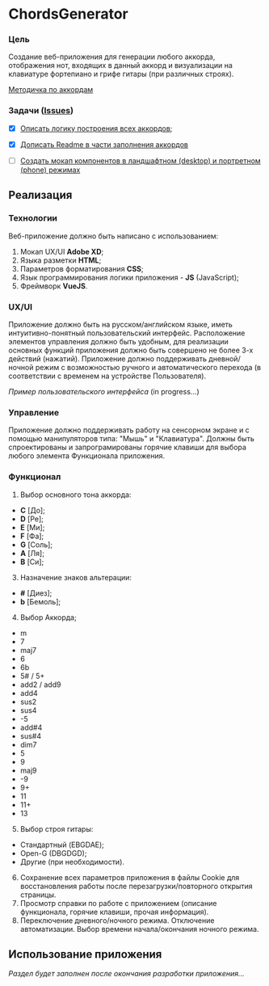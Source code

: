 # ChordsGenerator

### Цель
Создание веб-приложения для генерации любого аккорда, отображения нот, входящих в данный аккорд и визуализации на клавиатуре фортепиано и грифе гитары (при различных строях).

[Методичка по аккордам](https://github.com/MaxMukovin/ChordsGenerator/blob/main/Methodology.md)

### Задачи ([Issues](https://github.com/MaxMukovin/ChordsGenerator/issues))

- [x] [Описать логику построения всех аккордов](https://github.com/MaxMukovin/ChordsGenerator/issues/2);
- [x] [Дописать Readme в части заполнения аккордов](https://github.com/MaxMukovin/ChordsGenerator/issues/1)
- [ ] [Создать мокап компонентов в ландшафтном (desktop) и портретном (phone) режимах](https://github.com/MaxMukovin/ChordsGenerator/issues/3)


## Реализация
### Технологии
Веб-приложение должно быть написано с использованием:
1. Мокап UX/UI **Adobe XD**;
2. Языка разметки **HTML**;
3. Параметров форматирования **CSS**;
4. Язык программирования логики приложения - **JS** (JavaScript);
5. Фреймворк **VueJS**.
### UX/UI
Приложение должно быть на русском/английском языке, иметь интуитивно-понятный пользовательский интерфейс.
Расположение элементов управления должно быть удобным, для реализации основных функций приложения должно быть совершено не более 3-х действий (нажатий).
Приложение должно поддерживать дневной/ночной режим с возможностью ручного и автоматического перехода (в соответствии с временем на устройстве Пользователя).

*Пример пользовательского интерфейса*
(in progress...)

### Управление
Приложение должно поддерживать работу на сенсорном экране и с помощью манипуляторов типа: "Мышь" и "Клавиатура".
Должны быть спроектированы и запрограмированы горячие клавиши для выбора любого элемента Функционала приложения.
### Функционал
1. Выбор основного тона аккорда: 
- **C** [До]; 
- **D** [Ре]; 
- **E** [Ми]; 
- **F** [Фа]; 
- **G** [Соль]; 
- **A** [Ля]; 
- **B** [Си];
3. Назначение знаков альтерации: 
- **#** [Диез];
- **b** [Бемоль];
4. Выбор Аккорда;
- m
- 7 
- maj7
- 6
- 6b
- 5# / 5+
- add2 / add9
- add4
- sus2
- sus4
- -5
- add#4
- sus#4
- dim7
- 5
- 9
- maj9
- -9
- 9+
- 11
- 11+
- 13
5. Выбор строя гитары:
- Стандартный (EBGDAE);
- Open-G (DBGDGD);
- Другие (при необходимости).
6. Сохранение всех параметров приложения в файлы Cookie для восстановления работы после перезагрузки/повторного открытия страницы.
7. Просмотр справки по работе с приложением (описание функционала, горячие клавиши, прочая информация).
8. Переключение дневного/ночного режима. Отключение автоматизации. Выбор времени начала/окончания ночного режима.
## Использование приложения
*Раздел будет заполнен после окончания разработки приложения...*
